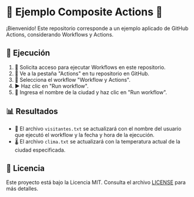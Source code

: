 # 🌟 Ejemplo Composite Actions 🌟

¡Bienvenido! Este repositorio corresponde a un ejemplo aplicado de GitHub Actions, considerando Workflows y Actions.

## 🚀 Ejecución

1. 🔑 Solicita acceso para ejecutar Workflows en este repositorio.
1. 🏃 Ve a la pestaña "Actions" en tu repositorio en GitHub.
1. 📂 Selecciona el workflow "Workflow y Actions".
1. ▶️ Haz clic en "Run workflow".
1. 🌆 Ingresa el nombre de la ciudad y haz clic en "Run workflow".

## 📊 Resultados

- 📄 El archivo `visitantes.txt` se actualizará con el nombre del usuario que ejecutó el workflow y la fecha y hora de la ejecución.
- 🌡️ El archivo `clima.txt` se actualizará con la temperatura actual de la ciudad especificada.

## 📜 Licencia

Este proyecto está bajo la Licencia MIT. Consulta el archivo [LICENSE](LICENSE) para más detalles.